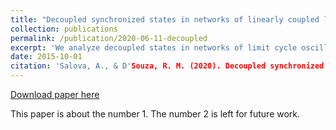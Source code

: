 ```yaml
---
title: "Decoupled synchronized states in networks of linearly coupled limit cycle oscillators"
collection: publications
permalink: /publication/2020-06-11-decoupled
excerpt: 'We analyze decoupled states in networks of limit cycle oscillators.'
date: 2015-10-01
citation: 'Salova, A., & D'Souza, R. M. (2020). Decoupled synchronized states in networks of linearly coupled limit cycle oscillators. <i>arXiv preprint arXiv:2006.06163.<i>'
---
```


<a href='http://academicpages.github.io/files/paper1.pdf'>Download paper here</a>

This paper is about the number 1. The number 2 is left for future work.